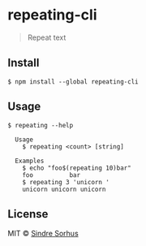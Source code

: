 # repeating-cli

> Repeat text


## Install

```
$ npm install --global repeating-cli
```


## Usage

```
$ repeating --help

  Usage
    $ repeating <count> [string]

  Examples
    $ echo "foo$(repeating 10)bar"
    foo          bar
    $ repeating 3 'unicorn '
    unicorn unicorn unicorn
```


## License

MIT © [Sindre Sorhus](https://sindresorhus.com)
